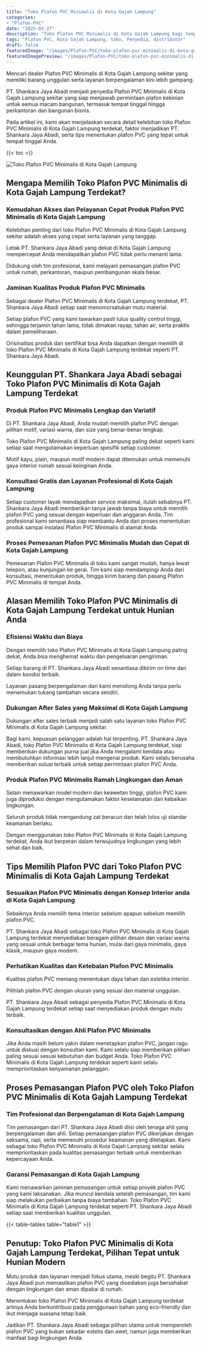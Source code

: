 ```yaml
---
title: "Toko Plafon PVC Minimalis di Kota Gajah Lampung"
categories:
- "Plafon-PVC"
date: "2025-03-27"
description: "Toko Plafon PVC Minimalis di Kota Gajah Lampung bagi tempat tinggal, office, serta ritel. Produk berkualitas, beragam motif, warna modern, dengan servis pemasangan dikerjakan oleh tim profesional serta kepastian resmi!|Layanan distribusi Plafon PVC Minimalis di Kota Gajah Lampung bagi keperluan rumah, office, maupun gerai, beserta produk unggulan dan instalasi oleh teknisi berpengalaman serta garansi resmi.|Alternatif Plafon PVC Minimalis di Kota Gajah Lampung yang andal bagi hunian, kantor, serta ritel, bersama produk berkualitas dan penempatan dikerjakan oleh teknisi ahli dan jaminan resmi.|Penjualan Plafon PVC Minimalis di Kota Gajah Lampung bagi hunian, kantor, serta ritel, beserta material unggulan dan penempatan dikerjakan oleh teknisi berpengalaman, disertai dengan kepastian resmi.}"
tags: "Plafon PVC, Kota Gajah Lampung, toko, Penyedia, distributor"
draft: false
featuredImage: "/images/Plafon-PVC/toko-plafon-pvc-minimalis-di-kota-gajah-lampung.png"
featuredImagePreview: "/images/Plafon-PVC/toko-plafon-pvc-minimalis-di-kota-gajah-lampung.png"
---
```


Mencari dealer Plafon PVC Minimalis di Kota Gajah Lampung sekitar yang memiliki barang unggulan serta layanan berpengalaman kini lebih gampang.

PT. Shankara Jaya Abadi menjadi penyedia Plafon PVC Minimalis di Kota Gajah Lampung sekitar yang siap menjawab permintaan plafon kekinian untuk semua macam bangunan, termasuk tempat tinggal hingga perkantoran dan bangunan bisnis.

Pada artikel ini, kami akan menjelaskan secara detail kelebihan toko Plafon PVC Minimalis di Kota Gajah Lampung terdekat, faktor menjadikan PT. Shankara Jaya Abadi, serta tips menentukan plafon PVC yang tepat untuk tempat tinggal Anda.

{{< toc >}}

![Toko Plafon PVC Minimalis di Kota Gajah Lampung](/images/Plafon-PVC/Toko-Plafon-PVC-Minimalis-di-Kota-Gajah-Lampung.png)

## Mengapa Memilih Toko Plafon PVC Minimalis di Kota Gajah Lampung Terdekat?

### Kemudahan Akses dan Pelayanan Cepat Produk Plafon PVC Minimalis di Kota Gajah Lampung

Kelebihan penting dari toko Plafon PVC Minimalis di Kota Gajah Lampung sekitar adalah akses yang cepat serta layanan yang tanggap.

Letak PT. Shankara Jaya Abadi yang dekat di Kota Gajah Lampung mempercepat Anda mendapatkan plafon PVC tidak perlu menanti lama.

Didukung oleh tim profesional, kami melayani pemasangan plafon PVC untuk rumah, perkantoran, maupun pembangunan skala besar.

### Jaminan Kualitas Produk Plafon PVC Minimalis

Sebagai dealer Plafon PVC Minimalis di Kota Gajah Lampung terdekat, PT. Shankara Jaya Abadi setiap saat menomorsatukan mutu material.

Setiap plafon PVC yang kami tawarkan pasti lulus quality control tinggi, sehingga terjamin tahan lama, tidak dimakan rayap, tahan air, serta praktis dalam pemeliharaan.

Orisinalitas produk dan sertifikat bisa Anda dapatkan dengan memilih di toko Plafon PVC Minimalis di Kota Gajah Lampung terdekat seperti PT. Shankara Jaya Abadi.

## Keunggulan PT. Shankara Jaya Abadi sebagai Toko Plafon PVC Minimalis di Kota Gajah Lampung Terdekat

### Produk Plafon PVC Minimalis Lengkap dan Variatif

Di PT. Shankara Jaya Abadi, Anda mudah memilih plafon PVC dengan pilihan motif, variasi warna, dan size yang benar-benar lengkap.

Toko Plafon PVC Minimalis di Kota Gajah Lampung paling dekat seperti kami setiap saat mengutamakan keperluan spesifik setiap customer.

Motif kayu, plain, maupun motif modern dapat ditemukan untuk memenuhi gaya interior rumah sesuai keinginan Anda.

### Konsultasi Gratis dan Layanan Profesional di Kota Gajah Lampung

Setiap customer layak mendapatkan service maksimal, itulah sebabnya PT. Shankara Jaya Abadi memberikan tanya jawab tanpa biaya untuk memilih plafon PVC yang sesuai dengan keperluan dan anggaran Anda. Tim profesional kami senantiasa siap membantu Anda dari proses menentukan produk sampai instalasi Plafon PVC Minimalis di alamat Anda.

### Proses Pemesanan Plafon PVC Minimalis Mudah dan Cepat di Kota Gajah Lampung

Pemesanan Plafon PVC Minimalis di toko kami sangat mudah, hanya lewat telepon, atau kunjungan ke gerai. Tim kami siap mendampingi Anda dari konsultasi, menentukan produk, hingga kirim barang dan pasang Plafon PVC Minimalis di tempat Anda.

## Alasan Memilih Toko Plafon PVC Minimalis di Kota Gajah Lampung Terdekat untuk Hunian Anda

### Efisiensi Waktu dan Biaya

Dengan memilih toko Plafon PVC Minimalis di Kota Gajah Lampung paling dekat, Anda bisa menghemat waktu dan pengeluaran pengiriman.

Setiap barang di PT. Shankara Jaya Abadi senantiasa dikirim on time dan dalam kondisi terbaik.

Layanan pasang berpengalaman dari kami menolong Anda tanpa perlu menemukan tukang tambahan secara sendiri.

### Dukungan After Sales yang Maksimal di Kota Gajah Lampung

Dukungan after sales terbaik menjadi salah satu layanan toko Plafon PVC Minimalis di Kota Gajah Lampung sekitar.

Bagi kami, kepuasan pelanggan adalah hal terpenting. PT. Shankara Jaya Abadi, toko Plafon PVC Minimalis di Kota Gajah Lampung terdekat, siap memberikan dukungan purna jual jika Anda mengalami kendala atau membutuhkan informasi lebih lanjut mengenai produk. Kami selalu berusaha memberikan solusi terbaik untuk setiap permintaan plafon PVC Anda.

### Produk Plafon PVC Minimalis Ramah Lingkungan dan Aman

Selain menawarkan model modern dan keawetan tinggi, plafon PVC kami juga diproduksi dengan mengutamakan faktor keselamatan dan kebaikan lingkungan.

Seluruh produk tidak mengandung zat beracun dan telah lolos uji standar keamanan berlaku.

Dengan menggunakan toko Plafon PVC Minimalis di Kota Gajah Lampung terdekat, Anda ikut berperan dalam terwujudnya lingkungan yang lebih sehat dan baik.

## Tips Memilih Plafon PVC dari Toko Plafon PVC Minimalis di Kota Gajah Lampung Terdekat

### Sesuaikan Plafon PVC Minimalis dengan Konsep Interior anda di Kota Gajah Lampung

Sebaiknya Anda memilih tema interior sebelum apapun sebelum memilih plafon PVC.

PT. Shankara Jaya Abadi sebagai toko Plafon PVC Minimalis di Kota Gajah Lampung terdekat menyediakan beragam pilihan desain dan variasi warna yang sesuai untuk berbagai tema hunian, mulai dari gaya minimalis, gaya klasik, maupun gaya modern.

### Perhatikan Kualitas dan Ketebalan Plafon PVC Minimalis

Kualitas plafon PVC memang menentukan daya tahan dan estetika interior.

Pilihlah plafon PVC dengan ukuran yang sesuai dan material unggulan.

PT. Shankara Jaya Abadi sebagai penyedia Plafon PVC Minimalis di Kota Gajah Lampung terdekat setiap saat menyediakan produk dengan mutu terbaik.

### Konsultasikan dengan Ahli Plafon PVC Minimalis

Jika Anda masih belum yakin dalam menetapkan plafon PVC, jangan ragu untuk diskusi dengan konsultan kami. Kami selalu siap memberikan pilihan paling sesuai sesuai kebutuhan dan budget Anda. Toko Plafon PVC Minimalis di Kota Gajah Lampung terdekat seperti kami selalu memprioritaskan kenyamanan pelanggan.

## Proses Pemasangan Plafon PVC oleh Toko Plafon PVC Minimalis di Kota Gajah Lampung Terdekat

### Tim Profesional dan Berpengalaman di Kota Gajah Lampung

Tim pemasangan dari PT. Shankara Jaya Abadi diisi oleh tenaga ahli yang berpengalaman dan ahli. Setiap pemasangan plafon PVC dikerjakan dengan seksama, rapi, serta memenuhi prosedur keamanan yang ditetapkan. Kami sebagai toko Plafon PVC Minimalis di Kota Gajah Lampung sekitar selalu memprioritaskan pada kualitas pemasangan terbaik untuk memberikan kepercayaan Anda.

### Garansi Pemasangan di Kota Gajah Lampung

Kami menawarkan jaminan pemasangan untuk setiap proyek plafon PVC yang kami laksanakan. Jika muncul kendala setelah pemasangan, tim kami siap melakukan perbaikan tanpa biaya tambahan. Toko Plafon PVC Minimalis di Kota Gajah Lampung terdekat seperti PT. Shankara Jaya Abadi setiap saat memberikan kualitas unggulan.

{{< table-tables table="table1" >}}

## Penutup: Toko Plafon PVC Minimalis di Kota Gajah Lampung Terdekat, Pilihan Tepat untuk Hunian Modern

Mutu produk dan layanan menjadi fokus utama, meski begitu PT. Shankara Jaya Abadi pun memastikan plafon PVC yang disediakan juga bersahabat dengan lingkungan dan aman dipakai di rumah.

Menentukan toko Plafon PVC Minimalis di Kota Gajah Lampung terdekat artinya Anda berkontribusi pada penggunaan bahan yang eco-friendly dan ikut menjaga suasana tetap baik.

Jadikan PT. Shankara Jaya Abadi sebagai pilihan utama untuk memperoleh plafon PVC yang bukan sekadar estetis dan awet, namun juga memberikan manfaat bagi lingkungan Anda.
